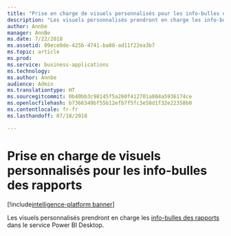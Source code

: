 ```yaml
---
title: "Prise en charge de visuels personnalisés pour les info-bulles des rapports"
description: "Les visuels personnalisés prendront en charge les info-bulles des rapports."
author: Annbe
manager: AnnBe
ms.date: 7/22/2018
ms.assetid: 09ece0de-425b-4741-ba88-ad11f22ea3b7
ms.topic: article
ms.prod: 
ms.service: business-applications
ms.technology: 
ms.author: Annbe
audience: Admin
ms.translationtype: HT
ms.sourcegitcommit: 0b40bb3c98145f5a260f412701a884a5936174ce
ms.openlocfilehash: b7366349bf55b12efb7f5fc3e58d1f32e22358b0
ms.contentlocale: fr-fr
ms.lasthandoff: 07/18/2018

---
```

# <a name="custom-visual-support-for-report-tooltips"></a>Prise en charge de visuels personnalisés pour les info-bulles des rapports

[!include[intelligence-platform banner](../../includes/intelligence-platform.md)]



Les visuels personnalisés prendront en charge les [info-bulles des rapports](https://docs.microsoft.com/power-bi/desktop-tooltips) dans le service Power BI Desktop.


